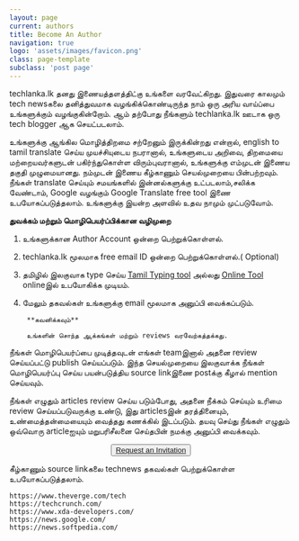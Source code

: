 ```yaml
---
layout: page
current: authors
title: Become An Author
navigation: true
logo: 'assets/images/favicon.png'
class: page-template
subclass: 'post page'
---
```


techlanka.lk தனது இணையத்தளத்திட்கு உங்களை வரவேட்கிறது. இதுவரை காலமும் tech newsகலை தனித்துவமாக வழங்கிக்கொண்டிருந்த நாம் ஒரு அரிய வாய்ப்பை உங்களுக்கும் வழங்குகின்றோம். ஆம் தற்போது நீங்களும் techlanka.lk ஊடாக ஒரு tech blogger ஆக செயட்படலாம்.

உங்களுக்கு ஆங்கில மொழித்திறமை சற்றேனும் இருக்கின்றது என்றால், english to tamil translate செய்ய முயச்சியுடைய நபரானால், உங்களுடைய அறிவை, திறமையை மற்றையவர்களுடன் பகிர்ந்துகொள்ள விரும்புவரானால், உங்களுக்கு எம்முடன் இணைய தகுதி முழுமையானது. நம்முடன் இணைய கீழ்காணும் செயல்முறையை பின்பற்றவும். நீங்கள் translate செய்யும் சமயங்களில் இன்னல்களுக்கு உட்படலாம்,சலிக்க வேண்டாம், Google வழங்கும் Google Translate free tool இணை உபயோகப்படுத்தலாம். உங்களுக்கு இயன்ற அளவில் உதவ நாமும் முட்படுவோம்.


**துவக்கம் மற்றும் மொழிபெயர்ப்பிக்கான வழிமுறை**



1. உங்களுக்கான Author Account ஒன்றை பெற்றுக்கொள்ளல்.

2. techlanka.lk மூலமாக free email ID ஒன்றை பெற்றுக்கொள்ளல்.( Optional)

3. தமிழில் இலகுவாக type செய்ய [Tamil Typing tool](https://chrome.google.com/webstore/detail/google-input-tools/mclkkofklkfljcocdinagocijmpgbhab) அல்லது [Online Tool](https://www.google.com/intl/ta/inputtools/try/) onlineஇல் உபயோகிக்க முடியம்.

4. மேலும் தகவல்கள் உங்களுக்கு email மூலமாக அனுப்பி வைக்கப்படும்.


        **கவனிக்கவும்**

        உங்களின் சொந்த ஆக்கங்கள் மற்றும் reviews வரவேற்கத்தக்கது.


நீங்கள் மொழிபெயர்ப்பை முடித்தவுடன் எங்கள் teamஇனால் அதனை review செய்யப்பட்டு  publish செய்யப்படும். இந்த செயல்முறையை இலகுவாக்க நீங்கள் மொழிபெயர்ப்பு செய்ய பயன்படுத்திய source linkஇணை postக்கு கீழால் mention செய்யவும். 

நீங்கள் எழுதும் articles review செய்ய படும்போது, அதனை நீக்கம் செய்யும் உரிமை review செய்யப்படுவருக்கு உண்டு, இது articlesஇன் தரத்தினையும்,  உண்மைத்தன்மையையும் வைத்தது கணக்கில் இடப்படும். தயவு செய்து  நீங்கள் எழுதும்  ஒவ்வொரு articleஐயும் மறுபரிசீலனை செய்தபின் நமக்கு அனுப்பி வைக்கவும்.

<center><button class="subscribe-email" type="submit" enabled><a href="MAiLtO:authors@techlanka.lk?subject=Invitation%20request%20for%20an%20Author%20account&amp;body=Hi%2C%0A%0AI%20would%20like%20to%20be%20a%20part%20of%20the%20Techlanka.LK%20team.%0A%0AName%3A%20%5BName%5D%0AAddress%3A%20%5BAddress%5D%0AContact%20No%3A%20%5BPhone%5D%0A%0A%5BRemarks%5D%0A%0A" ><span>Request an Invitation </span></a></button></center>



கீழ்காணும் source linkகலை technews தகவல்கள் பெற்றுக்கொள்ள உபயோகப்படுத்தலாம்.

    https://www.theverge.com/tech
    https://techcrunch.com/
    https://www.xda-developers.com/
    https://news.google.com/
    https://news.softpedia.com/